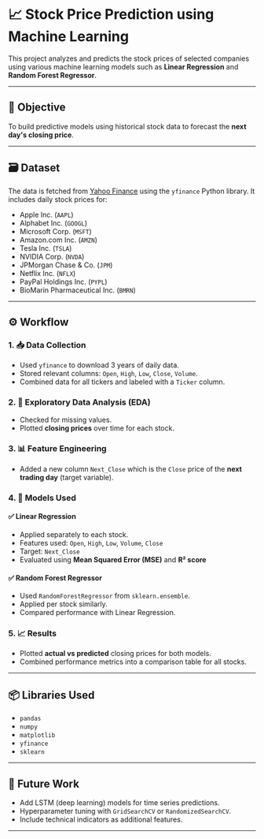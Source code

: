 # 📈 Stock Price Prediction using Machine Learning

This project analyzes and predicts the stock prices of selected companies using various machine learning models such as **Linear Regression** and **Random Forest Regressor**.

---

## 📌 Objective

To build predictive models using historical stock data to forecast the **next day's closing price**.

---

## 🗃️ Dataset

The data is fetched from [Yahoo Finance](https://finance.yahoo.com/) using the `yfinance` Python library. It includes daily stock prices for:

- Apple Inc. (`AAPL`)
- Alphabet Inc. (`GOOGL`)
- Microsoft Corp. (`MSFT`)
- Amazon.com Inc. (`AMZN`)
- Tesla Inc. (`TSLA`)
- NVIDIA Corp. (`NVDA`)
- JPMorgan Chase & Co. (`JPM`)
- Netflix Inc. (`NFLX`)
- PayPal Holdings Inc. (`PYPL`)
- BioMarin Pharmaceutical Inc. (`BMRN`)

---

## ⚙️ Workflow

### 1. 📥 Data Collection

- Used `yfinance` to download 3 years of daily data.
- Stored relevant columns: `Open`, `High`, `Low`, `Close`, `Volume`.
- Combined data for all tickers and labeled with a `Ticker` column.

### 2. 🧼 Exploratory Data Analysis (EDA)

- Checked for missing values.
- Plotted **closing prices** over time for each stock.

### 3. 📊 Feature Engineering

- Added a new column `Next_Close` which is the `Close` price of the **next trading day** (target variable).

### 4. 🧠 Models Used

#### ✅ Linear Regression

- Applied separately to each stock.
- Features used: `Open`, `High`, `Low`, `Volume`, `Close`
- Target: `Next_Close`
- Evaluated using **Mean Squared Error (MSE)** and **R² score**

#### ✅ Random Forest Regressor

- Used `RandomForestRegressor` from `sklearn.ensemble`.
- Applied per stock similarly.
- Compared performance with Linear Regression.

### 5. 📈 Results

- Plotted **actual vs predicted** closing prices for both models.
- Combined performance metrics into a comparison table for all stocks.

---

## 📦 Libraries Used

- `pandas`
- `numpy`
- `matplotlib`
- `yfinance`
- `sklearn`

---

## 🚀 Future Work

- Add LSTM (deep learning) models for time series predictions.
- Hyperparameter tuning with `GridSearchCV` or `RandomizedSearchCV`.
- Include technical indicators as additional features.

---



